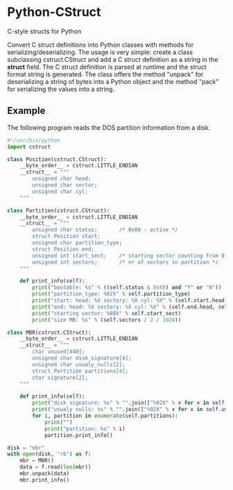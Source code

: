 Python-CStruct
==============

C-style structs for Python

Convert C struct definitions into Python classes with methods for
serializing/deserializing.
The usage is very simple: create a class subclassing cstruct.CStruct
and add a C struct definition as a string in the __struct__ field.
The C struct definition is parsed at runtime and the struct format string
is generated. The class offers the method "unpack" for deserializing
a string of bytes into a Python object and the method "pack" for
serializing the values into a string.

Example
-------

The following program reads the DOS partition information from a disk.

```python
#!/usr/bin/python
import cstruct

class Position(cstruct.CStruct):
    __byte_order__ = cstruct.LITTLE_ENDIAN
    __struct__ = """
        unsigned char head;
        unsigned char sector;
        unsigned char cyl;
    """

class Partition(cstruct.CStruct):
    __byte_order__ = cstruct.LITTLE_ENDIAN
    __struct__ = """
        unsigned char status;       /* 0x80 - active */
        struct Position start;
        unsigned char partition_type;
        struct Position end;
        unsigned int start_sect;    /* starting sector counting from 0 */
        unsigned int sectors;       /* nr of sectors in partition */
    """

    def print_info(self):
        print("bootable: %s" % ((self.status & 0x80) and "Y" or "N"))
        print("partition_type: %02X" % self.partition_type)
        print("start: head: %X sectory: %X cyl: %X" % (self.start.head, self.start.sector, self.start.cyl))
        print("end: head: %X sectory: %X cyl: %X" % (self.end.head, self.end.sector, self.end.cyl))
        print("starting sector: %08X" % self.start_sect)
        print("size MB: %s" % (self.sectors / 2 / 1024))

class MBR(cstruct.CStruct):
    __byte_order__ = cstruct.LITTLE_ENDIAN
    __struct__ = """
        char unused[440];
        unsigned char disk_signature[4];
        unsigned char usualy_nulls[2];
        struct Partition partitions[4];
        char signature[2];
    """

    def print_info(self):
        print("disk signature: %s" % "".join(["%02X" % x for x in self.disk_signature]))
        print("usualy nulls: %s" % "".join(["%02X" % x for x in self.usualy_nulls]))
        for i, partition in enumerate(self.partitions):
            print("")
            print("partition: %s" % i)
            partition.print_info()

disk = "mbr"
with open(disk, "rb") as f:
    mbr = MBR()
    data = f.read(len(mbr))
    mbr.unpack(data)
    mbr.print_info()
```


